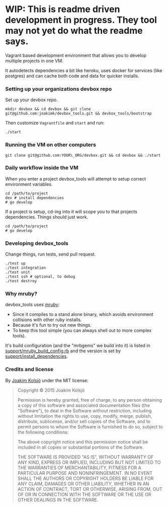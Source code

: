 # WIP: This is readme driven development in progress. They tool may not yet do what the readme says.

Vagrant based development environment that allows you to develop multiple projects in one VM.

It autodetects dependencies a bit like heroku, uses docker for services (like postgres) and can cache
both code and data for quicker installs.

### Setting up your organizations devbox repo

Set up your devbox repo.

    mkdir devbox && cd devbox && git clone git@github.com:joakimk/devbox_tools.git && devbox_tools/bootstrap
    
Then customize `Vagrantfile` and `start` and run:

    ./start

### Running the VM on other computers

    git clone git@github.com:YOUR\_ORG/devbox.git && cd devbox && ./start

### Daily workflow inside the VM

When you enter a project devbox\_tools will attempt to setup correct environment variables.

    cd /path/to/project
    dev # install dependencies
    # go develop

If a project is setup, cd-ing into it will scope you to that projects dependencies. Things should just work.

    cd /path/to/project
    # go develop

### Developing devbox\_tools

Change things, run tests, send pull request.

    ./test up
    ./test integration
    ./test unit
    ./test ssh # optional, to debug
    ./test destroy

### Why mruby?

devbox\_tools uses [mruby](http://www.mruby.org/):

* Since it compiles to a stand alone binary, which avoids environment collisions with other ruby installs.
* Because it's fun to try out new things.
* To keep this tool simple (you can always shell out to more complex tools).

It's build configuration (and the "mrbgems" we build into it) is listed in [support/mruby\_build\_config.rb](support/mruby_build_config.rb) and the version is set by [support/install\_dependencies](support/install_dependencies).

### Credits and license

By [Joakim Kolsjö](https://github.com/joakimk) under the MIT license:

>  Copyright © 2015 Joakim Kolsjö
>
>  Permission is hereby granted, free of charge, to any person obtaining a copy
>  of this software and associated documentation files (the "Software"), to deal
>  in the Software without restriction, including without limitation the rights
>  to use, copy, modify, merge, publish, distribute, sublicense, and/or sell
>  copies of the Software, and to permit persons to whom the Software is
>  furnished to do so, subject to the following conditions:
>
>  The above copyright notice and this permission notice shall be included in
>  all copies or substantial portions of the Software.
>
>  THE SOFTWARE IS PROVIDED "AS IS", WITHOUT WARRANTY OF ANY KIND, EXPRESS OR
>  IMPLIED, INCLUDING BUT NOT LIMITED TO THE WARRANTIES OF MERCHANTABILITY,
>  FITNESS FOR A PARTICULAR PURPOSE AND NONINFRINGEMENT. IN NO EVENT SHALL THE
>  AUTHORS OR COPYRIGHT HOLDERS BE LIABLE FOR ANY CLAIM, DAMAGES OR OTHER
>  LIABILITY, WHETHER IN AN ACTION OF CONTRACT, TORT OR OTHERWISE, ARISING FROM,
>  OUT OF OR IN CONNECTION WITH THE SOFTWARE OR THE USE OR OTHER DEALINGS IN
>  THE SOFTWARE.
